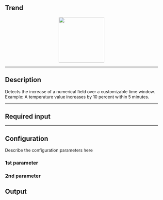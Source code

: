 <!--
  ~ Licensed to the Apache Software Foundation (ASF) under one or more
  ~ contributor license agreements.  See the NOTICE file distributed with
  ~ this work for additional information regarding copyright ownership.
  ~ The ASF licenses this file to You under the Apache License, Version 2.0
  ~ (the "License"); you may not use this file except in compliance with
  ~ the License.  You may obtain a copy of the License at
  ~
  ~    http://www.apache.org/licenses/LICENSE-2.0
  ~
  ~ Unless required by applicable law or agreed to in writing, software
  ~ distributed under the License is distributed on an "AS IS" BASIS,
  ~ WITHOUT WARRANTIES OR CONDITIONS OF ANY KIND, either express or implied.
  ~ See the License for the specific language governing permissions and
  ~ limitations under the License.
  ~
  -->

## Trend

<p align="center"> 
    <img src="icon.png" width="150px;" class="pe-image-documentation"/>
</p>

***

## Description

Detects the increase of a numerical field over a customizable time window. Example: A temperature value increases by 10 percent within 5 minutes.

***

## Required input


***

## Configuration

Describe the configuration parameters here

### 1st parameter


### 2nd parameter

## Output